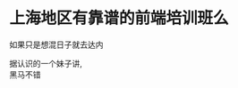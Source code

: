 # 上海地区有靠谱的前端培训班么


如果只是想混日子就去达内<img src="static/image/smiley/default/lol.gif" smilieid="12" border="0" alt="" />

据认识的一个妹子讲,<br />
黑马不错
